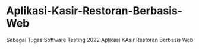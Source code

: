 # Aplikasi-Kasir-Restoran-Berbasis-Web
Sebagai Tugas Software Testing 2022
Aplikasi KAsir Restoran Berbasis Web

